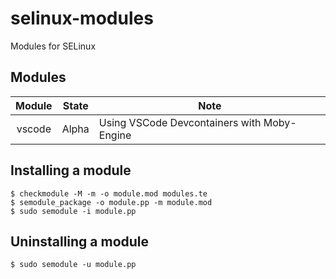 # selinux-modules
Modules for SELinux

## Modules

| Module | State | Note |
|:-:|:-:|-|
| vscode | Alpha | Using VSCode Devcontainers with Moby-Engine |

## Installing a module

```shell
$ checkmodule -M -m -o module.mod modules.te
$ semodule_package -o module.pp -m module.mod
$ sudo semodule -i module.pp
```

## Uninstalling a module
```shell
$ sudo semodule -u module.pp
```

